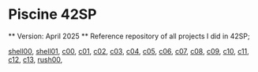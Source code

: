 # Piscine 42SP
** Version: April 2025 **
Reference repository of all projects I did in 42SP;

[shell00](#shell00),
[shell01](#shell01),
[c00](#C00),
[c01](#C01),
[c02](#C02),
[c03](#C03),
[c04](#C04),
[c05](#C05),
[c06](#C06),
[c07](#C07),
[c08](#C08),
[c09](#C09),
[c10](#C10),
[c11](#C11),
[c12](#C12),
[c13](#C13),
[rush00](#rush00),

